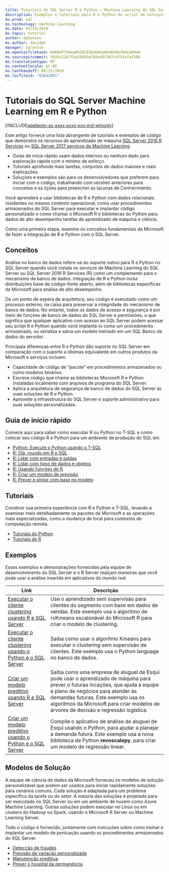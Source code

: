```yaml
---
title: Tutoriais do SQL Server R e Python – Machine Learning do SQL Server
description: Exemplos e tutoriais para R e Python de script em serviços do SQL Server Machine Learning.
ms.prod: sql
ms.technology: machine-learning
ms.date: 03/29/2019
ms.topic: tutorial
author: dphansen
ms.author: davidph
manager: cgronlun
ms.openlocfilehash: 6d68d7f36ea6539142bab0ea0e4b50ef6dca8444
ms.sourcegitcommit: 3026c22b7fba19059a769ea5f367c4f51efaf286
ms.translationtype: MT
ms.contentlocale: pt-BR
ms.lasthandoff: 06/15/2019
ms.locfileid: "62641091"
---
```

# <a name="sql-server-machine-learning-tutorials-in-r-and-python"></a>Tutoriais do SQL Server Machine Learning em R e Python
[!INCLUDE[appliesto-ss-xxxx-xxxx-xxx-md-winonly](../../includes/appliesto-ss-xxxx-xxxx-xxx-md-winonly.md)]

Este artigo fornece uma lista abrangente de tutoriais e exemplos de código que demonstra os recursos de aprendizado de máquina [SQL Server 2016 R Services](../install/sql-r-services-windows-install.md) ou [SQL Server 2017 serviços de Machine Learning](../install/sql-machine-learning-services-windows-install.md). 

+ Guias de início rápido usam dados internos ou nenhum dado para exploração rápida com o mínimo de esforço.
+ Tutoriais aprofunde mais tarefas, conjuntos de dados maiores e mais explicações.
+ Soluções e exemplos são para os desenvolvedores que preferem para iniciar com o código, trabalhando com versões anteriores para conceitos e as lições para preencher as lacunas de Conhecimento.

Você aprenderá a usar bibliotecas de R e Python com dados relacionais residentes no mesmo contexto operacional, como usar procedimentos armazenados do SQL Server para executar e implantar código personalizado e como chamar o Microsoft R e bibliotecas do Python para dados de alto desempenho tarefas de aprendizado de máquina e ciência.

Como uma primeira etapa, examine os conceitos fundamentais da Microsoft de fazer a integração de R e Python com o SQL Server.

## <a name="concepts"></a>Conceitos

Análise no banco de dados refere-se ao suporte nativo para R e Python no SQL Server quando você instala os serviços de Machine Learning do SQL Server ou SQL Server 2016 R Services (R) como um complemento para o mecanismo de banco de dados. Integração de R e Python inclui distribuições base de código-fonte aberto, além de bibliotecas específicas da Microsoft para análise de alto desempenho.

De um ponto de espera de arquitetura, seu código é executado como um processo externo, na caixa para preservar a integridade do mecanismo de banco de dados. No entanto, todos os dados de acesso e segurança é por meio de funções de banco de dados do SQL Server e permissões, o que significa que qualquer aplicativo com acesso ao SQL Server podem acessar seu script R e Python quando você implantá-lo como um procedimento armazenado, ou serializa e salva um modelo treinado em um SQL Banco de dados do servidor.

Principais diferenças entre R e Python dão suporte no SQL Server em comparação com o suporte a idiomas equivalente em outros produtos da Microsoft e serviços incluem:

+ Capacidade de código de "pacote" em procedimentos armazenados ou como modelos binários.
+ Escreva código que chame as bibliotecas Microsoft R e Python instaladas localmente com arquivos de programa do SQL Server.
+ Aplica a arquitetura de segurança de banco de dados do SQL Server às suas soluções de R e Python.
+ Aproveite a infraestrutura do SQL Server e suporte administrativo para suas soluções personalizadas.

## <a name="quickstarts"></a>Guia de início rápido

Comece aqui para saber como executar R ou Python no T-SQL e como colocar seu código R e Python para um ambiente de produção do SQL em.

+ [Python: Execute o Python usando o T-SQL](run-python-using-t-sql.md)
+ [R: Olá, mundo em R e SQL](rtsql-using-r-code-in-transact-sql-quickstart.md)
+ [R: Lidar com entradas e saídas](rtsql-working-with-inputs-and-outputs.md)
+ [R: Lidar com tipos de dados e objetos](rtsql-r-and-sql-data-types-and-data-objects.md)
+ [R: Usando funções de R](rtsql-using-r-functions-with-sql-server-data.md)
+ [R: Criar um modelo de previsão](rtsql-create-a-predictive-model-r.md)
+ [R: Prever e plotar com base no modelo](rtsql-predict-and-plot-from-model.md)

## <a name="tutorials"></a>Tutoriais

Construir sua primeira experiência com R e Python e T-SQL, levando a examinar mais detalhadamente os pacotes da Microsoft e as operações mais especializadas, como a mudança de local para contextos de computação remota.

+ [Tutoriais do Python](sql-server-python-tutorials.md)
+ [Tutoriais de R](sql-server-r-tutorials.md)

<a name ="bkmk_samples"></a>

## <a name="samples"></a>Exemplos

Esses exemplos e demonstrações fornecidas pela equipe de desenvolvimento do SQL Server e o R Server realçam maneiras que você pode usar a análise inserida em aplicativos do mundo real.

| Link | Descrição | 
|------|-------------|
| [Executar o cliente clustering usando R e SQL Server](https://microsoft.github.io/sql-ml-tutorials/R/customerclustering/) | Use o aprendizado sem supervisão para clientes do segmento com base em dados de vendas. Este exemplo usa o algoritmo de rxKmeans escalonável do Microsoft R para criar o modelo de clustering. |
| [Executar o cliente clustering usando o Python e o SQL Server](https://microsoft.github.io/sql-ml-tutorials/python/customerclustering/) | Saiba como usar o algoritmo Kmeans para executar o clustering sem supervisão de clientes. Este exemplo usa o Python language no banco de dados.| SQL Server 2017 |
| [Criar um modelo preditivo usando R e SQL Server](https://microsoft.github.io/sql-ml-tutorials/R/rentalprediction) | Saiba como uma empresa de aluguel de Esqui pode usar o aprendizado de máquina para prever o futuras locações, que ajuda a equipe e plano de negócios para atender às demandas futuras. Este exemplo usa os algoritmos da Microsoft para criar modelos de árvores de decisão e regressão logística. | 
| [Criar um modelo preditivo usando o Python e o SQL Server](https://microsoft.github.io/sql-ml-tutorials/python/rentalprediction/) | Compile o aplicativo de análise de aluguel de Esqui usando o Python, para ajudar a planejar a demanda futura. Este exemplo usa a nova biblioteca de Python **revoscalepy**, para criar um modelo de regressão linear. | 

<a name="bkmk_solutions"></a>

## <a name="solution-templates"></a>Modelos de Solução

A equipe de ciência de dados da Microsoft forneceu os modelos de solução personalizável que podem ser usados para iniciar rapidamente soluções para cenários comuns. Cada solução é adaptada para um problema específico da tarefa ou do setor. A maioria das soluções é projetada para ser executado no SQL Server ou em um ambiente de nuvem como Azure Machine Learning. Outras soluções podem executar no Linux ou em clusters do Hadoop ou Spark, usando o Microsoft R Server ou Machine Learning Server.

Todo o código é fornecido, juntamente com instruções sobre como treinar e implantar um modelo de pontuação usando os procedimentos armazenados do SQL Server.

+ [Detecção de fraudes](https://gallery.cortanaanalytics.com/Tutorial/Online-Fraud-Detection-Template-with-SQL-Server-R-Services-1)
+ [Previsão de variação personalizada](https://gallery.cortanaanalytics.com/Tutorial/Customer-Churn-Prediction-Template-with-SQL-Server-R-Services-1)
+ [Manutenção preditiva](https://gallery.cortanaanalytics.com/Tutorial/Predictive-Maintenance-Template-with-SQL-Server-R-Services-1)
+ [Prever o hospital da permanência](https://gallery.cortanaintelligence.com/Solution/Predicting-Length-of-Stay-in-Hospitals-1)

